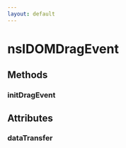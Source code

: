 ```yaml
---
layout: default
---
```


# nsIDOMDragEvent #

## Methods ##

### initDragEvent ###

## Attributes ##

### dataTransfer ###
